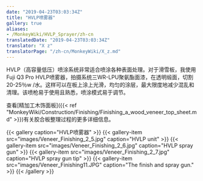 ```yaml
---
date: "2019-04-23T03:03:34Z"
title: "HVLP喷雾器"
gallery: true
aliases:
- /MonkeyWiki/HVLP_Sprayer/zh-cn
translatedDate: "2019-04-23T03:03:34Z"
translator: "X z"
translatorPage: "/zh-cn/MonkeyWiki/X_z.md"
---
```

HVLP（高容量低压）喷涂系统非常适合喷涂各种表面处理。对于滑雪板，我使用Fuji Q3 Pro HVLP喷雾器，拍摄系统三WR-LPU聚氨酯面漆，在透明缎面，切割20-25％w /水。这样可以在板上涂上光滑，均匀的涂层，最大限度地减少混乱和清理。该喷枪易于使用且熟悉，喷涂模式易于调节。 

查看[精加工木饰面板]({{< ref "MonkeyWiki/Construction/Finishing/Finishing_a_wood_veneer_top_sheet.md" >}})有关胶合板整理过程的更多详细信息。

{{< gallery  caption="HVLP喷雾器" >}}
{{< gallery-item src="images/Veneer_Finishing_2_5.jpg" caption="HVLP unit" >}}
{{< gallery-item src="images/Veneer_Finishing_2_6.jpg" caption="HVLP spray gun" >}}
{{< gallery-item src="images/Veneer_Finishing_2_7.jpg" caption="HVLP spray gun tip" >}}
{{< gallery-item src="images/Veneer_Finishing11.JPG" caption="The finish and spray gun." >}}
{{< /gallery >}}




